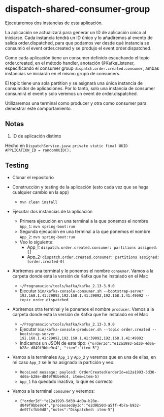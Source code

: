# dispatch-shared-consumer-group

Ejecutaremos dos instancias de esta aplicación.

La aplicación se actualizará para generar un ID de aplicación único al iniciarse. Cada instancia tendrá un ID único y lo añadiremos al evento de salida order.dispatched, para que podamos ver desde qué instancia se consumió el event order.created y se produjo el event order.dispatched.

Como cada aplicación tiene un consumer definido escuchando el topic order.created, en el método handler, anotación @KafkaListener, especificando el consumer group `dispatch.order.created.consumer`, ambas instancias se iniciarán en el mismo grupo de consumers.

El topic tiene una sola partition y se asignará una única instancia de consumidor de aplicaciones. Por lo tanto, solo una instancia de consumer consumirá el event y solo veremos un event de order.dispatched.

Utilizaremos una terminal como producer y otra como consumer para demostrar este comportamiento.

## Notas

1. ID de aplicación distinto

Hecho en `DispatchService.java`: `private static final UUID APPLICATION_ID = randomUUID();`

## Testing

- Clonar el repositorio
- Construcción y testing de la aplicación (esto cada vez que se haga cualquier cambio en la app)
  - `mvn clean install`

- Ejecutar dos instancias de la aplicación
  - Primera ejecución en una terminal a la que ponemos el nombre `App_1`: `mvn spring-boot:run`
  - Segunda ejecución en una terminal a la que ponemos el nombre `App_2`: `mvn spring-boot:run`
  - Veo lo siguiente:
    - App_1: `dispatch.order.created.consumer: partitions assigned: []`
    - App_2: `dispatch.order.created.consumer: partitions assigned: [order.created-0]`

- Abriremos una terminal y le ponemos el nombre `consumer`. Vamos a la carpeta donde está la versión de Kafka que he instalado en el Mac
  - `~/Programacion/tools/kafka/kafka_2.13-3.9.0`
  - Ejecutar `bin/kafka-console-consumer.sh --bootstrap-server 192.168.1.41:29092,192.168.1.41:39092,192.168.1.41:49092 --topic order.dispatched`

- Abriremos otra terminal y le ponemos el nombre `producer`. Vamos a la carpeta donde está la versión de Kafka que he instalado en el Mac
  - `~/Programacion/tools/kafka/kafka_2.13-3.9.0`
  - Ejecutar `bin/kafka-console-producer.sh --topic order.created --bootstrap-server 192.168.1.41:29092,192.168.1.41:39092,192.168.1.41:49092`
  - Indicamos un JSON de este tipo: `{"orderId":"e12a1993-5d30-4d0a-b28e-d849f9bbe9c4", "item":"item-5"}`

- Vamos a la terminales `App_1` y `App_2` y veremos que en una de ellas, en mi caso `App_2` se le ha asignado la partición y veo:
  - `Received message: payload: OrderCreated(orderId=e12a1993-5d30-4d0a-b28e-d849f9bbe9c4, item=item-5)`
  - `App_1` ha quedado inactiva, lo que es correcto
  
- Vamos a la terminal `consumer` y veremos:
  - `{"orderId":"e12a1993-5d30-4d0a-b28e-d849f9bbe9c4","processedById":"e2d9b50d-a5ff-4b7a-b932-de07fcfbb0d8","notes":"Dispatched: item-5"}`